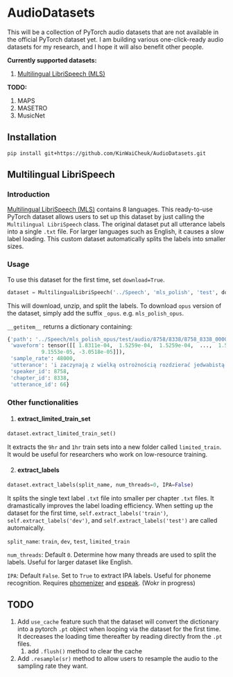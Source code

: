 # AudioDatasets
This will be a collection of PyTorch audio datasets that are not available in the official PyTorch dataset yet. I am building various one-click-ready audio datasets for my research, and I hope it will also benefit other people. 

**Currently supported datasets:**
1. [Multilingual LibriSpeech (MLS) ](#multilingual-librispeech)

**TODO:**
1. MAPS
1. MASETRO
1. MusicNet

## Installation
`pip install git+https://github.com/KinWaiCheuk/AudioDatasets.git`

## Multilingual LibriSpeech
### Introduction
[Multilingual LibriSpeech (MLS)](http://www.openslr.org/94/) contains 8 languages. This ready-to-use PyTorch dataset allows users to set up this dataset by just calling the `Multilingual LibriSpeech` class. The original dataset put all utterance labels into a single `.txt` file. For larger languages such as English, it causes a slow label loading. This custom dataset automatically splits the labels into smaller sizes.

### Usage
To use this dataset for the first time, set `download=True`. 

```python
dataset = MultilingualLibriSpeech('../Speech', 'mls_polish', 'test', download=True)
```

This will download, unzip, and split the labels. To download `opus` version of the dataset, simply add the suffix `_opus`. e.g. `mls_polish_opus`.

`__getitem__` returns a dictionary containing:

```python
{'path': '../Speech/mls_polish_opus/test/audio/8758/8338/8758_8338_000066.opus',
 'waveform': tensor([[ 1.8311e-04,  1.5259e-04,  1.5259e-04,  ...,  1.5259e-04,
           9.1553e-05, -3.0518e-05]]),
 'sample_rate': 48000,
 'utterance': 'i zaczynają z wielką ostrożnością rozdzierać jedwabistą powłokę w tem miejscu gdzie się znajduje głowa poczwarki gdyż młoda mrówka tak jest niedołężną że nawet wykluć się ze swego więzienia nie może bez obcej pomocy wyciągnąwszy ostrożnie więźnia który jest jeszcze omotany w rodzaj pieluszki',
 'speaker_id': 8758,
 'chapter_id': 8338,
 'utterance_id': 66}
```

### Other functionalities

1. #### extract_limited_train_set
```python
dataset.extract_limited_train_set()
```
It extracts the `9hr` and `1hr` train sets into a new folder called `limited_train`. It would be useful for researchers who work on low-resource training.


2. #### extract_labels
```python
dataset.extract_labels(split_name, num_threads=0, IPA=False)
```
It splits the single text label `.txt` file into smaller per chapter `.txt` files. It dramastically improves the label loading efficiency. When setting up the dataset for the first time, `self.extract_labels('train')`, `self.extract_labels('dev')`, and `self.extract_labels('test')` are called automaically.

`split_name`: `train`, `dev`, `test`, `limited_train`

`num_threads`: Default `0`. Determine how many threads are used to split the labels. Useful for larger dataset like English.

`IPA`: Default `False`. Set to `True` to extract IPA labels. Useful for phoneme recognition. Requires [phomenizer](https://github.com/bootphon/phonemizer) and [espeak](https://github.com/espeak-ng/espeak-ng). (Wokr in progress)

## TODO
1. Add `use_cache` feature such that the dataset will convert the dictionary into a pytorch `.pt` object when looping via the dataset for the first time. It decreases the loading time thereafter by reading directly from the `.pt` files.
    1. add `.flush()` method to clear the cache
1. Add `.resample(sr)` method to allow users to resample the audio to the sampling rate they want.